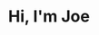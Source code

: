 <div class="markdown-heading" dir="auto">
  <h1 align="center" class="heading-element" dir="auto">
    Hi, I'm Joe</h1>
</div>

<!---
joegrimsonc/joegrimsonc is a ✨ special ✨ repository because its `README.md` (this file) appears on your GitHub profile.
You can click the Preview link to take a look at your changes.
--->
